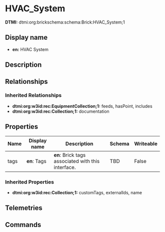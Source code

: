 # HVAC_System
**DTMI:** dtmi:org:brickschema:schema:Brick:HVAC_System;1
## Display name
- **en:** HVAC System
## Description
## Relationships
### Inherited Relationships
* **dtmi:org:w3id:rec:EquipmentCollection;1:** feeds, hasPoint, includes
* **dtmi:org:w3id:rec:Collection;1:** documentation
## Properties
|Name|Display name|Description|Schema|Writeable|
|-|-|-|-|-|
|tags|**en**: Tags|**en**: Brick tags associated with this interface.|TBD|False
### Inherited Properties
* **dtmi:org:w3id:rec:Collection;1:** customTags, externalIds, name
## Telemetries
## Commands
